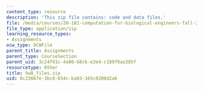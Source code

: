 ```yaml
---
content_type: resource
description: 'This zip file contains: code and data files.'
file: /media/courses/20-181-computation-for-biological-engineers-fall-2006/8c23667e3bc8654cba83165c0200d2a6_hw8_files.zip
file_type: application/zip
learning_resource_types:
- Assignments
ocw_type: OCWFile
parent_title: Assignments
parent_type: CourseSection
parent_uid: 3c24f91c-4a00-68cb-e3e4-c18970aa385f
resourcetype: Other
title: hw8_files.zip
uid: 8c23667e-3bc8-654c-ba83-165c0200d2a6
---
```

